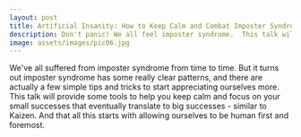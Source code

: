 ```yaml
---
layout: post
title: Artificial Insanity: How to Keep Calm and Combat Imposter Syndrome
description: Don't panic! We all feel imposter syndrome.  This talk will give you some insights on why you feel this way, and what you can do to combat the voice at the back of your head that makes you feel like you're not as awesome as you are.
image: assets/images/pic06.jpg
---
```



We've all suffered from imposter syndrome from time to time. But it turns out imposter syndrome has some really clear patterns, and there are actually a few simple tips and tricks to start appreciating ourselves more. This talk will provide some tools to help you keep calm and focus on your small successes that eventually translate to big successes - similar to Kaizen. And that all this starts with allowing ourselves to be human first and foremost.


